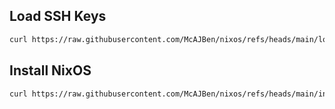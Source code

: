 ## Load SSH Keys

```sh
curl https://raw.githubusercontent.com/McAJBen/nixos/refs/heads/main/load-ssh-keys.sh | sh
```

## Install NixOS

```sh
curl https://raw.githubusercontent.com/McAJBen/nixos/refs/heads/main/install-nixos.sh | sh
```
